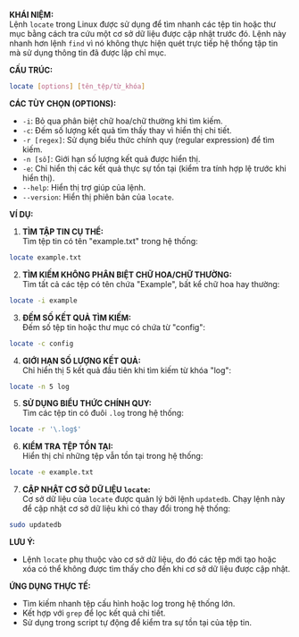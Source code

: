 **KHÁI NIỆM:**  
Lệnh `locate` trong Linux được sử dụng để tìm nhanh các tệp tin hoặc thư mục bằng cách tra cứu một cơ sở dữ liệu được cập nhật trước đó. Lệnh này nhanh hơn lệnh `find` vì nó không thực hiện quét trực tiếp hệ thống tập tin mà sử dụng thông tin đã được lập chỉ mục.  

**CẤU TRÚC:**  
```bash
locate [options] [tên_tệp/từ_khóa]
```

**CÁC TÙY CHỌN (OPTIONS):**  
- `-i`: Bỏ qua phân biệt chữ hoa/chữ thường khi tìm kiếm.  
- `-c`: Đếm số lượng kết quả tìm thấy thay vì hiển thị chi tiết.  
- `-r [regex]`: Sử dụng biểu thức chính quy (regular expression) để tìm kiếm.  
- `-n [số]`: Giới hạn số lượng kết quả được hiển thị.  
- `-e`: Chỉ hiển thị các kết quả thực sự tồn tại (kiểm tra tính hợp lệ trước khi hiển thị).  
- `--help`: Hiển thị trợ giúp của lệnh.  
- `--version`: Hiển thị phiên bản của `locate`.  

**VÍ DỤ:**  

1. **TÌM TẬP TIN CỤ THỂ:**  
Tìm tệp tin có tên "example.txt" trong hệ thống:  
```bash
locate example.txt
```

2. **TÌM KIẾM KHÔNG PHÂN BIỆT CHỮ HOA/CHỮ THƯỜNG:**  
Tìm tất cả các tệp có tên chứa "Example", bất kể chữ hoa hay thường:  
```bash
locate -i example
```

3. **ĐẾM SỐ KẾT QUẢ TÌM KIẾM:**  
Đếm số tệp tin hoặc thư mục có chứa từ "config":  
```bash
locate -c config
```

4. **GIỚI HẠN SỐ LƯỢNG KẾT QUẢ:**  
Chỉ hiển thị 5 kết quả đầu tiên khi tìm kiếm từ khóa "log":  
```bash
locate -n 5 log
```

5. **SỬ DỤNG BIỂU THỨC CHÍNH QUY:**  
Tìm các tệp tin có đuôi `.log` trong hệ thống:  
```bash
locate -r '\.log$'
```

6. **KIỂM TRA TỆP TỒN TẠI:**  
Hiển thị chỉ những tệp vẫn tồn tại trong hệ thống:  
```bash
locate -e example.txt
```

7. **CẬP NHẬT CƠ SỞ DỮ LIỆU `locate`:**  
Cơ sở dữ liệu của `locate` được quản lý bởi lệnh `updatedb`. Chạy lệnh này để cập nhật cơ sở dữ liệu khi có thay đổi trong hệ thống:  
```bash
sudo updatedb
```

**LƯU Ý:**  
- Lệnh `locate` phụ thuộc vào cơ sở dữ liệu, do đó các tệp mới tạo hoặc xóa có thể không được tìm thấy cho đến khi cơ sở dữ liệu được cập nhật.

**ỨNG DỤNG THỰC TẾ:**  
- Tìm kiếm nhanh tệp cấu hình hoặc log trong hệ thống lớn.  
- Kết hợp với `grep` để lọc kết quả chi tiết.  
- Sử dụng trong script tự động để kiểm tra sự tồn tại của tệp tin.  
